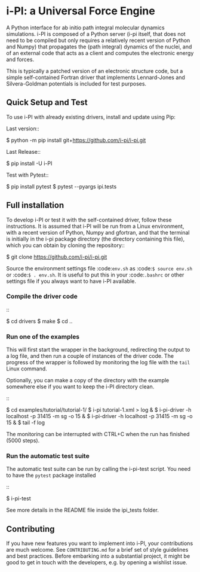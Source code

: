 i-PI: a Universal Force Engine
==============================

A Python interface for ab initio path integral molecular dynamics simulations.
i-PI is composed of a Python server (i-pi itself, that does not need to be
compiled but only requires a relatively recent version of Python and Numpy)
that propagates the (path integral) dynamics of the nuclei, and of an external
code that acts as a client and computes the electronic energy and forces.

This is typically a patched version of an electronic structure code, but a
simple self-contained Fortran driver that implements Lennard-Jones and
Silvera-Goldman potentials is included for test purposes.


Quick Setup and Test
--------------------

To use i-PI with already existing drivers, install and update using Pip:

Last version::

   $ python -m pip install git+https://github.com/i-pi/i-pi.git

Last Release::

   $ pip install -U i-PI

Test with Pytest::

   $ pip install pytest
   $ pytest --pyargs ipi.tests


Full installation
-----------------

To develop i-PI or test it with the self-contained driver, follow these
instructions. It is assumed that i-PI will
be run from a Linux environment, with a recent version of Python, Numpy and
gfortran, and that the terminal is initially in the i-pi package directory (the
directory containing this file), which you can obtain by cloning the repository::

   $ git clone https://github.com/i-pi/i-pi.git

Source the environment settings file :code:`env.sh` as :code:`$ source env.sh` or :code:`$ .
env.sh`.  It is useful to put this in your :code:`.bashrc` or other settings file if
you always want to have i-PI available.


### Compile the driver code

::

  $ cd drivers
  $ make
  $ cd ..


### Run one of the examples

This will first start the wrapper in the background, redirecting the output to
a log file, and then run a couple of instances of the driver code. The progress
of the wrapper is followed by monitoring the log file with the `tail` Linux
command.

Optionally, you can make a copy of the directory with the example somewhere
else if you want to keep the i-PI directory clean.

::

  $ cd examples/tutorial/tutorial-1/
  $ i-pi tutorial-1.xml > log &
  $ i-pi-driver -h localhost -p 31415 -m sg -o 15 &
  $ i-pi-driver -h localhost -p 31415 -m sg -o 15 &
  $ tail -f log

The monitoring can be interrupted with CTRL+C when the run has finished (5000 steps).


### Run the automatic test suite

The automatic test suite can be run by calling the i-pi-test script.
You need to have the `pytest` package installed

::

  $ i-pi-test

See more details in the README file inside the ipi_tests folder.

Contributing
------------

If you have new features you want to implement into i-PI, your contributions are much welcome.
See `CONTRIBUTING.md` for a brief set of style guidelines and best practices. Before embarking
into a substantial project, it might be good to get in touch with the developers, e.g. by opening
a wishlist issue.
